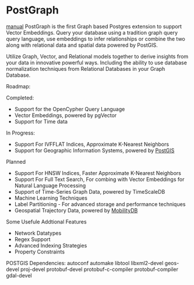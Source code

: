 # PostGraph

[manual](https://postgraphdb.github.io/docs/intro)
PostGraph is the first Graph based Postgres extension to support Vector Embeddings. Query your database using a tradition graph query query language, use embeddings to infer relationships or combine the two along with relational data and spatial data powered by PostGIS. 

Utilize Graph, Vector, and Relational models together to derive insights from your data in innovative powerful ways. Including the ability to use database normalization techniques from Relational Databases in your Graph Database.

Roadmap:

Completed:
- Support for the OpenCypher Query Language
- Vector Embeddings, powered by pgVector
- Support for Time data

In Progress:
- Support For IVFFLAT Indices, Approximate K-Nearest Neighbors
- Support for Geographic Information Systems, powered by [PostGIS](http://postgis.net/)

Planned
- Support For HNSW Indices, Faster Approximate K-Nearest Neighbors
- Support For Full Text Search, For combing with Vector Embeddings for Natural Language Processing
- Support of Time-Series Graph Data, powered by TimeScaleDB
- Machine Learning Techniques
- Label Partitioning - For advanced storage and performance techniques
- Geospatial Trajectory Data, powered by [MobilityDB](https://github.com/MobilityDB/MobilityDB)

Some Usefule Addtional Features
- Network Datatypes
- Regex Support
- Advanced Indexing Strategies
- Property Constraints

POSTGIS Dependencies:
autoconf
automake
libtool
libxml2-devel
geos-devel
proj-devel
protobuf-devel protobuf-c-compiler protobuf-compiler
gdal-devel
